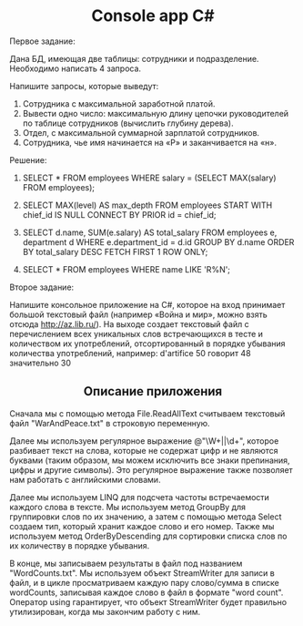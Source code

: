 <h1 align="center">Console app C#</h1>
Первое задание:

Дана БД, имеющая  две таблицы: сотрудники и подразделение.
Необходимо написать 4 запроса.

Напишите запросы, которые выведут:
1) Сотрудника с максимальной заработной платой.
2) Вывести одно число: максимальную длину цепочки руководителей по таблице сотрудников (вычислить глубину дерева).
3) Отдел, с максимальной суммарной зарплатой сотрудников. 
4) Сотрудника, чье имя начинается на «Р» и заканчивается на «н».

Решение:
1) SELECT *
FROM employees
WHERE salary = (SELECT MAX(salary) FROM employees);

2) SELECT MAX(level) AS max_depth
FROM employees
START WITH chief_id IS NULL
CONNECT BY PRIOR id = chief_id;

3) SELECT d.name, SUM(e.salary) AS total_salary
FROM employees e, department d
WHERE e.department_id = d.id
GROUP BY d.name
ORDER BY total_salary DESC
FETCH FIRST 1 ROW ONLY;

4) SELECT *
FROM employees
WHERE name LIKE 'R%N';

Второе задание:

Напишите консольное приложение на C#, которое на вход принимает большой текстовый файл (например «Война и мир», можно взять отсюда http://az.lib.ru/). На выходе создает текстовый файл с перечислением всех уникальных слов встречающихся в тесте и количеством их употреблений, отсортированный в порядке убывания количества употреблений, например:
d'artifice		50
говорит		48
значительно		30

<h2 align="center">Описание приложения</h2>
Сначала мы с помощью метода File.ReadAllText считываем текстовый файл "WarAndPeace.txt" в строковую переменную.

Далее мы используем регулярное выражение @"\W+||\d+", которое разбивает текст на слова, которые не содержат цифр и не являются буквами (таким образом, мы можем исключить все знаки препинания, цифры и другие символы). Это регулярное выражение также позволяет нам работать с английскими словами.

Далее мы используем LINQ для подсчета частоты встречаемости каждого слова в тексте. Мы используем метод GroupBy для группировки слов по их значению, а затем с помощью метода Select создаем тип, который хранит каждое слово и его номер. Также мы используем метод OrderByDescending для сортировки списка слов по их количеству в порядке убывания.

В конце, мы записываем результаты в файл под названием "WordCounts.txt". Мы используем объект StreamWriter для записи в файл, и в цикле просматриваем каждую пару слово/сумма в списке wordCounts, записывая каждое слово в файл в формате "word count". Оператор using гарантирует, что объект StreamWriter будет правильно утилизирован, когда мы закончим работу с ним.
 
